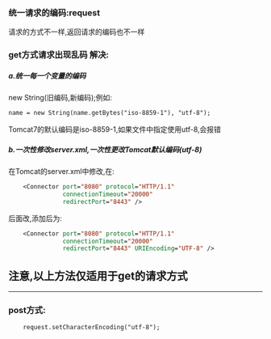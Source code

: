 ### 统一请求的编码:request

请求的方式不一样,返回请求的编码也不一样<br>
### get方式请求出现乱码 解决:
##### a.统一每一个变量的编码<br>

new String(旧编码,新编码);例如:
```jsp    
name = new String(name.getBytes("iso-8859-1"), "utf-8");
```

Tomcat7的默认编码是iso-8859-1,如果文件中指定使用utf-8,会报错


##### b.一次性修改server.xml,一次性更改Tomcat默认编码(utf-8)
在Tomcat的server.xml中修改,在:
```jsp
    <Connector port="8080" protocol="HTTP/1.1"
               connectionTimeout="20000"
               redirectPort="8443" />
```
后面改,添加后为:

```jsp
    <Connector port="8080" protocol="HTTP/1.1"
               connectionTimeout="20000"
               redirectPort="8443" URIEncoding="UTF-8" />
```
## 注意,以上方法仅适用于get的请求方式

---

### post方式:
```jsp
    request.setCharacterEncoding("utf-8");
```




